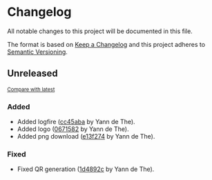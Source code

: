 # Changelog

All notable changes to this project will be documented in this file.

The format is based on [Keep a Changelog](http://keepachangelog.com/en/1.0.0/)
and this project adheres to [Semantic Versioning](http://semver.org/spec/v2.0.0.html).

<!-- insertion marker -->
## Unreleased

<small>[Compare with latest](https://github.com/ydethe/qrgen/compare/0fb48dd34c26774884b960a3eb32a5f23abd1357...HEAD)</small>

### Added

- Added logfire ([cc45aba](https://github.com/ydethe/qrgen/commit/cc45aba86822f947a388f74a2ddfebe6f8b737ba) by Yann de The).
- Added logo ([0671582](https://github.com/ydethe/qrgen/commit/067158228e74ba4e337b804a5fb026350a8f808d) by Yann de The).
- Added png download ([e13f274](https://github.com/ydethe/qrgen/commit/e13f2741d25ee0395e8892730ae089c70d3842cd) by Yann de The).

### Fixed

- Fixed QR generation ([1d4892c](https://github.com/ydethe/qrgen/commit/1d4892c8e5abf5b83dd9aba73badbef9218ea51c) by Yann de The).

<!-- insertion marker -->
